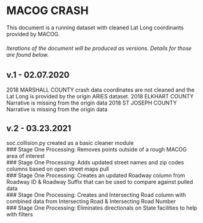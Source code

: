 # MACOG CRASH 

This document is a running dataset with cleaned Lat Long coordinants provided by MACOG.

###### Iterations of the document will be produced as versions.  Details for those are found below.

## v.1 - 02.07.2020
2018 MARSHALL COUNTY crash data coordinates are not cleaned and the Lat Long is provided by the origin ARIES dataset.
2018 ELKHART COUNTY Narrative is missing from the origin data
2018 ST JOSEPH COUNTY Narrative is missing from the origin data

## v.2 - 03.23.2021
soc.collision.py created as a basic cleaner module\
	### Stage One Processing: Removes points outside of a rough MACOG area of interest\
	### Stage One Processing: Adds updated street names and zip codes columns based on open  street maps pull\
	### Stage One Processing: Creates an updated Roadway column from Roadway ID & Roadway Suffix that can be used to compare against pulled data\
	### Stage One Processing: Creates and Intersecting Road column with combined data from Intersecting Road & Intersecting Road Number\
	### Stage One Processing: Eliminates directionals on State facilities to help with filters 
